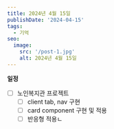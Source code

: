 ```yaml
---
title: 2024년 4월 15일
publishDate: '2024-04-15'
tags:
  - 기억
seo:
  image:
    src: '/post-1.jpg'
    alt: 2024년 4월 15일
---
```


**일정**

- [ ] 노인복지관 프로젝트
  - [ ] client tab, nav 구현
  - [ ] card component 구현 및 적용
  - [ ] 반응형 적용ㄴ
